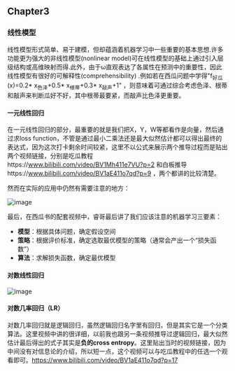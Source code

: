 ## Chapter3 
### 线性模型
线性模型形式简单、易于建模，但却蕴涵着机器学习中一些重要的基本思想.许多功能更为强大的非线性模型(nonlinear model)可在线性模型的基础上通过引入层级结构或高维映射而得.此外，由于ω直观表达了各属性在预测中的重要性，因此线性模型有很好的可解释性(comprehensibility) .例如若在西瓜问题中学得"f<sub>好瓜</sub>(x)=0.2* x<sub>色泽</sub>+0.5* x<sub>根蒂</sub>+0.3* x<sub>敲声</sub>+1" ，则意味着可通过综合考虑色泽、根蒂和敲声来判断瓜好不好，其中根蒂最要紧，而敲声比色泽更重要。

#### 一元线性回归
在一元线性回归的部分，最重要的就是我们把X，Y，W等都看作是向量，然后通过求loss function，不管是通过最小二乘法还是最大似然估计都可以得出最终的表达式，因为这次打卡剩余时间较紧，这里不以公式来展示两个推导过程而是贴出两个视频链接，分别是吃瓜教程https://www.bilibili.com/video/BV1Mh411e7VU?p=2 和白板推导https://www.bilibili.com/video/BV1aE411o7qd?p=9 ，两个都讲的比较清楚。

然而在实际的应用中仍然有需要注意的地方：

![image](https://user-images.githubusercontent.com/88269254/169829547-6d11f26f-be01-4f7d-959f-534a9e7f0f8d.png)

最后，在西瓜书的配套视频中，睿哥最后讲了我们应该注意的机器学习三要素：
- **模型**：根据具体问题，确定假设空间
- **策略**：根据评价标准，确定选取最优模型的策略（通常会产出一个“损失函数”）
- **算法**：求解损失函数，确定最优模型

#### 对数线性回归
![image](https://user-images.githubusercontent.com/88269254/169829768-c0ee3530-3343-4b2b-8c5d-913d3135ffd0.png)

#### 对数几率回归（LR）
对数几率回归就是逻辑回归，虽然逻辑回归名字里有回归，但是其实它是一个分类算法。这里视频中讲的很详细，以前我也跟另一条视频推导过逻辑回归，最大似然估计最后得出的式子其实是**负的cross entropy**。这里贴出当时的视频链接，因为中间没有对信息论的介绍，所以短一点，这个视频可以与吃瓜教程中的任选一个观看即可。https://www.bilibili.com/video/BV1aE411o7qd?p=17
